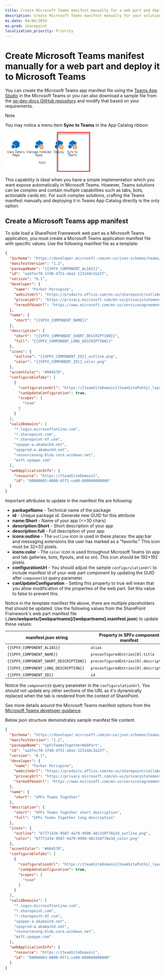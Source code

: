 ```yaml
---
title: Create Microsoft Teams manifest manually for a web part and deploy it to Microsoft Teams 
description: Create Microsoft Teams manifest manually for your solution to provide more flexibility and configuration options for example to enable targeting of the solution to specific team.
ms.date: 04/04/2019
ms.prod: sharepoint
localization_priority: Priority
---
```


# Create Microsoft Teams manifest manually for a web part and deploy it to Microsoft Teams

You can create the Microsoft Teams app manifest file using the [Teams App Studio](https://docs.microsoft.com/en-us/microsoftteams/platform/get-started/get-started-app-studio) in the Microsoft Teams or you can also download a sample file from the [sp-dev-docs GitHub repository](https://github.com/SharePoint/sp-dev-docs/blob/master/assets/teams-tab-manual.zip) and modify that based on your requirements.

> [!NOTE]
> You may notice a menu item **Sync to Teams** in the App Catalog ribbon:
>
> ![Sync To Teams](../../../images/using-web-part-as-ms-teams-tab-sync-to-team.png)
>
> This capability is ideal when you have a simple implementation which you want expose automatically in Microsoft Teams. However, Teams solutions can be complex and contain multiple capabilities such as tabs, bots, actionable cards etc. For such complex solutions, crafting the Teams manifest manually and deploying it in Teams App Catalog directly is the only option.

## Create a Microsoft Teams app manifest

To side load a SharePoint Framework web part as a Microsoft Teams application, you must create a Microsoft Teams application manifest file with specific values. Use the following manifest file as a template:

```json
{
  "$schema": "https://developer.microsoft.com/en-us/json-schemas/teams/v1.2/MicrosoftTeams.schema.json",
  "manifestVersion": "1.2",
  "packageName": "{{SPFX_COMPONENT_ALIAS}}",
  "id": "aa3fecf0-1fd0-4751-aba1-12314dc3a22f",
  "version": "0.1",
  "developer": {
    "name": "Parker Porcupine",
    "websiteUrl": "https://products.office.com/en-us/sharepoint/collaboration",
    "privacyUrl": "https://privacy.microsoft.com/en-us/privacystatement",
    "termsOfUseUrl": "https://www.microsoft.com/en-us/servicesagreement"
  },
  "name": {
    "short": "{{SPFX_COMPONENT_NAME}}"
  },
  "description": {
    "short": "{{SPFX_COMPONENT_SHORT_DESCRIPTION}}",
    "full": "{{SPFX_COMPONENT_LONG_DESCRIPTION}}"
  },
  "icons": {
    "outline": "{{SPFX_COMPONENT_ID}}_outline.png",
    "color": "{{SPFX_COMPONENT_ID}}_color.png"
  },
  "accentColor": "#004578",
  "configurableTabs": [
    {
      "configurationUrl": "https://{teamSiteDomain}{teamSitePath}/_layouts/15/TeamsLogon.aspx?SPFX=true&dest={teamSitePath}/_layouts/15/teamshostedapp.aspx%3FopenPropertyPane=true%26teams%26componentId={{SPFX_COMPONENT_ID}}%26forceLocale={locale}",
      "canUpdateConfiguration": true,
      "scopes": [
        "team"
      ]
    }
  ],
  "validDomains": [
    "*.login.microsoftonline.com",
    "*.sharepoint.com",
    "*.sharepoint-df.com",
    "spoppe-a.akamaihd.net",
    "spoprod-a.akamaihd.net",
    "resourceseng.blob.core.windows.net",
    "msft.spoppe.com"
  ],
  "webApplicationInfo": {
    "resource": "https://{teamSiteDomain}",
    "id": "00000003-0000-0ff1-ce00-000000000000"
  }
}
```

Important attributes to update in the manifest file are following:

- **packageName** - Technical name of the package
- **id** - Unique package id. Generate new GUID for this attribute
- **name:Short** - Name of your app (<=30 chars)
- **description:Short** - Short description of your app
- **description:full** - Full description of your app
- **icons:outline** - The `outline` icon is used in these places: the app bar and messaging extensions the user has marked as a "favorite." This icon must be 32&times;32 pixels.
- **icons:color** - The `color` icon is used throughout Microsoft Teams (in app and tab galleries, bots, flyouts, and so on). This icon should be 192&times;192 pixels.
- **configurationUrl** - You should adjust the sample `configurulationUrl` to include manifest id of your web part component by updating the GUID after `componentId` query parameter.
- **canUpdateConfiguration** - Setting this property to true will mean that you allow modification of the properties of the web part. Set this value to false to prevent this.

Notice in the template manifest file above, there are multiple placeholders that should be updated. Use the following values from the SharePoint Framework's web part manifest file (**./src/webparts/[webpartname]/[webpartname].manifest.json**) to update these values:

|          manifest.json string          |  Property in SPFx component manifest  |
| -------------------------------------- | ------------------------------------- |
| `{{SPFX_COMPONENT_ALIAS}}`             | `alias`                               |
| `{{SPFX_COMPONENT_NAME}}`              | `preconfiguredEntries[0].title`       |
| `{{SPFX_COMPONENT_SHORT_DESCRIPTION}}` | `preconfiguredEntries[0].description` |
| `{{SPFX_COMPONENT_LONG_DESCRIPTION}}`  | `preconfiguredEntries[0].description` |
| `{{SPFX_COMPONENT_ID}}`                | `id`                                  |

Notice the `componentId` query parameter in the `configurulationUrl`. You should not update any other sections of the URL as it's dynamically replaced when the tab is rendered from the context of SharePoint.

See more details around the Microsoft Teams manifest options from the [Microsoft Teams developer guidance](https://docs.microsoft.com/en-us/microsoftteams/platform/concepts/apps/apps-package).

Below json structure demonstrates sample manifest file content.

```json
{
  "$schema": "https://developer.microsoft.com/en-us/json-schemas/teams/v1.2/MicrosoftTeams.schema.json",
  "manifestVersion": "1.2",
  "packageName": "SpFxTeamsTogetherWebPart",
  "id": "aa3fecf0-1fd0-4751-aba1-12314dc3a22f",
  "version": "0.1",
  "developer": {
    "name": "Parker Porcupine",
    "websiteUrl": "https://products.office.com/en-us/sharepoint/collaboration",
    "privacyUrl": "https://privacy.microsoft.com/en-us/privacystatement",
    "termsOfUseUrl": "https://www.microsoft.com/en-us/servicesagreement"
  },
  "name": {
    "short": "SPFx Teams Together"
  },
  "description": {
    "short": "SPFx Teams Together short description",
    "full": "SPFx Teams Together long description"
  },
  "icons": {
    "outline": "b7771434-9587-4a79-9990-48c310f78a3d_outline.png",
    "color": "b7771434-9587-4a79-9990-48c310f78a3d_color.png"
  },
  "accentColor": "#004578",
  "configurableTabs": [
    {
      "configurationUrl": "https://{teamSiteDomain}{teamSitePath}/_layouts/15/TeamsLogon.aspx?SPFX=true&dest={teamSitePath}/_layouts/15/teamshostedapp.aspx%3FopenPropertyPane=true%26teams%26componentId=b7771434-9587-4a79-9990-48c310f78a3d%26forceLocale={locale}",
      "canUpdateConfiguration": true,
      "scopes": [
        "team"
      ]
    }
  ],
  "validDomains": [
    "*.login.microsoftonline.com",
    "*.sharepoint.com",
    "*.sharepoint-df.com",
    "spoppe-a.akamaihd.net",
    "spoprod-a.akamaihd.net",
    "resourceseng.blob.core.windows.net",
    "msft.spoppe.com"
  ],
  "webApplicationInfo": {
    "resource": "https://{teamSiteDomain}",
    "id": "00000003-0000-0ff1-ce00-000000000000"
  }
}
```

